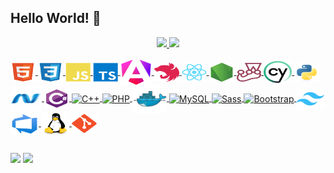 ## Hello World! 👋

<div align="center">
  <a href="https://github.com/MatheusBibiano">
  <img height="180em" src="https://github-readme-stats.vercel.app/api?username=MatheusBibiano&show_icons=true&theme=tokyonight&include_all_commits=true&count_private=true"/>
  <img height="180em" src="https://github-readme-stats.vercel.app/api/top-langs/?username=MatheusBibiano&layout=compact&langs_count=7&theme=tokyonight"/>
</div>
<div style="display: inline_block"><br>
  <img align="center" alt="HTML" height="30" width="40" src="https://raw.githubusercontent.com/devicons/devicon/master/icons/html5/html5-original.svg">
  <img align="center" alt="CSS" height="30" width="40" src="https://raw.githubusercontent.com/devicons/devicon/master/icons/css3/css3-original.svg">
  <img align="center" alt="Js" height="30" width="40" src="https://raw.githubusercontent.com/devicons/devicon/master/icons/javascript/javascript-plain.svg">
  <img align="center" alt="Ts" height="30" width="40" src="https://raw.githubusercontent.com/devicons/devicon/master/icons/typescript/typescript-plain.svg">
  <img align="center" alt="Angular" height="40" width="50" src="https://github.com/devicons/devicon/blob/v2.16.0/icons/angular/angular-original.svg">
  <img align="center" alt="NestJS" height="30" width="40" src="https://github.com/devicons/devicon/blob/v2.16.0/icons/nestjs/nestjs-original.svg">
  <img align="center" alt="React" height="30" width="40" src="https://raw.githubusercontent.com/devicons/devicon/master/icons/react/react-original.svg">
  <img align="center" alt="Node.js" height="30" width="40" src="https://github.com/devicons/devicon/blob/v2.16.0/icons/nodejs/nodejs-original.svg">
  <img align="center" alt="Jest" height="30" width="40" src="https://github.com/devicons/devicon/blob/v2.16.0/icons/jest/jest-plain.svg">
  <img align="center" alt="Cypress" height="35" width="45" src="https://github.com/devicons/devicon/blob/v2.16.0/icons/cypressio/cypressio-original.svg">
  <img align="center" alt="Python" height="30" width="40" src="https://raw.githubusercontent.com/devicons/devicon/master/icons/python/python-original.svg">
  <img align="center" alt="Dotnet" height="40" width="50" src="https://github.com/devicons/devicon/blob/v2.16.0/icons/dot-net/dot-net-original.svg">
  <img align="center" alt="Csharp" height="30" width="40" src="https://raw.githubusercontent.com/devicons/devicon/master/icons/csharp/csharp-original.svg">
  <img align="center" alt="C++" height="30" width="40" src="https://cdn.jsdelivr.net/gh/devicons/devicon/icons/cplusplus/cplusplus-original.svg">
  <img align="center" alt="PHP" height="40" width="50" src="https://cdn.jsdelivr.net/gh/devicons/devicon/icons/php/php-original.svg">
  <img align="center" alt="Docker" height="45" width="55" src="https://github.com/devicons/devicon/blob/v2.16.0/icons/docker/docker-original.svg">
  <img align="center" alt="MySQL" height="30" width="40" src="https://cdn.jsdelivr.net/gh/devicons/devicon/icons/mysql/mysql-original.svg">
  <img align="center" alt="Sass" height="40" width="50" src="https://cdn.jsdelivr.net/gh/devicons/devicon/icons/sass/sass-original.svg">
  <img align="center" alt="Bootstrap" height="30" width="40" src="https://cdn.jsdelivr.net/gh/devicons/devicon/icons/bootstrap/bootstrap-original.svg">
  <img align="center" alt="Tailwindcss" height="35" width="45" src="https://github.com/devicons/devicon/blob/v2.16.0/icons/tailwindcss/tailwindcss-original.svg">
  <img align="center" alt="Azure DevOps" height="35" width="45" src="https://github.com/devicons/devicon/blob/v2.16.0/icons/azuredevops/azuredevops-original.svg">
  <img align="center" alt="Linux" height="35" width="45" src="https://github.com/devicons/devicon/blob/v2.16.0/icons/linux/linux-original.svg">
  <img align="center" alt="Git" height="30" width="40" src="https://github.com/devicons/devicon/blob/v2.16.0/icons/git/git-original.svg">
</div>
  
  ##
 
<div> 
  <a href="https://www.linkedin.com/in/matheus-bibiano-alves" target="_blank"><img src="https://img.shields.io/badge/-LinkedIn-%230077B5?style=for-the-badge&logo=linkedin&logoColor=white" target="_blank"></a>
  <a href = "mailto:contateme.matheusbibiano@gmail.com"><img src="https://img.shields.io/badge/-Gmail-%23333?style=for-the-badge&logo=gmail&logoColor=white" target="_blank"></a>
</div>
